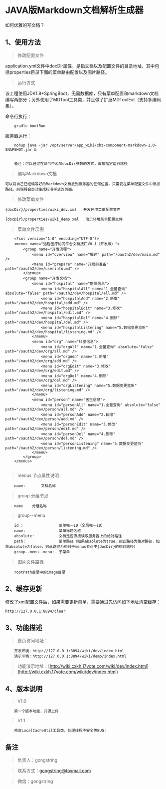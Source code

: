 # JAVA版Markdown文档解析生成器

如何优雅的写文档？

##  1、使用方法

>   修改配置文件

application.yml文件中docDir属性，是指文档以及配置文件的目录地址，其中包括properties目录下面的菜单路由配置以及图片路径。


>   运行方式

该工程使用JDK1.8+SpringBoot，无需数据库，只有菜单配置和markdown文档编写两部分；另外使用了MDTool工具类，并且做了扩展MDToolExt（支持多编码集）。

命令行执行：
```
    gradle bootRun
```

服务器运行：
```
    nohup java -jar /opt/server/app_wiki/chz-component-markdown-1.0-SNAPSHOT.jar &
    
    
    备注：可以通过在命令中添加docDir参数的方式，直接指定运行路径
```


>   编写Markdown文档

    可以将自己已经编写好的Markdown文档放到服务器的任何位置，只需要在菜单配置文件中添加路径。前端将会自动生成标准样式的页面。

>   修改菜单文件
    
    {docDir}/properties/wiki_dev.xml   开发环境菜单配置文件
    
    {docDir}/properties/wiki_demo.xml   演示环境菜单配置文件
    

>   菜单文件示例

```
    <?xml version="1.0" encoding="UTF-8"?>
    <menus name="远程医疗协同平台文档接口V0.1（开发版）">
        <group name="开发流程">
            <menu id="overview" name="概述" path="/oauth2/dev/main.md" />
            <menu id="prepare" name="开发前准备" path="/oauth2/dev/userinfo.md" />
        </group>
        <group name="开发文档">
            <menu id="hospital" name="医院信息">
                <menu id="hospitalAll" name="1.全量查询" absolute="false" path="/oauth2/dev/hospital/all.md" />
                <menu id="hospitalAdd" name="2.新增" path="/oauth2/dev/hospital/add.md" />
                <menu id="hospitalEdit" name="3.修改" path="/oauth2/dev/hospital/edit.md" />
                <menu id="hospitalDel" name="4.删除" path="/oauth2/dev/hospital/del.md" />
                <menu id="hospitalListening" name="5.数据变更监听" path="/oauth2/dev/hospital/listening.md" />
            </menu>
            <menu id="org" name="科室信息">
                <menu id="orgAll" name="1.全量查询" absolute="false" path="/oauth2/dev/org/all.md" />
                <menu id="orgAdd" name="2.新增" path="/oauth2/dev/org/add.md" />
                <menu id="orgEdit" name="3.修改" path="/oauth2/dev/org/edit.md" />
                <menu id="orgDel" name="4.删除" path="/oauth2/dev/org/del.md" />
                <menu id="orgListening" name="5.数据变更监听" path="/oauth2/dev/org/listening.md" />
            </menu>
            <menu id="person" name="医生信息">
                <menu id="personAll" name="1.全量查询" absolute="false" path="/oauth2/dev/person/all.md" />
                <menu id="personAdd" name="2.新增" path="/oauth2/dev/person/add.md" />
                <menu id="personEdit" name="3.修改" path="/oauth2/dev/person/edit.md" />
                <menu id="personDel" name="4.删除" path="/oauth2/dev/person/del.md" />
                <menu id="personListening" name="5.数据变更监听" path="/oauth2/dev/person/listening.md" />
            </menu>
        </group>
    </menus>
    
```
>   menus 节点属性说明：

```
    name:       文档名称
```

>   group   分组节点

```
    name    分组名称
```

>   group--menu
```
    id :                菜单唯一ID（全局唯一ID）
    name:               菜单标题名称
    absolute:           文档是否直接读取服务器上的绝对路径
    path:               菜单路径（如果absolute为true，则此路径为绝对路径，如果absolute为false，则此路径为相对于menus节点中{docDir}的相对路径）
    group--menu--menu:  子菜单
```

>   图片文件路径

```
    rootPath目录中的image目录
```

##  2、缓存更新

修改了xml配置文件后，如果需要更新菜单，需要通过先访问如下地址清空缓存：

    http://127.0.0.1:8894/clear

##  3、功能描述

>   首页访问地址：

```
    开发环境：http://127.0.0.1:8894/wiki/dev/index.html
    演示环境：http://127.0.0.1:8894/wiki/demo/index.html
```

>   功能演示地址：[http://wiki.cxkh.17vote.com/wiki/dev/index.html](http://wiki.cxkh.17vote.com/wiki/dev/index.html)

##  4、版本说明

>   V1.0

```
    第一个版本功能，开源上传
```

>   V1.1

```
    修改LocalCacheUtil工具类，处理线程不安全等BUG；
```


##   备注

>   负责人：gongstring

>   联系方式：gongstring@foxmail.com

>   微信：gongstring